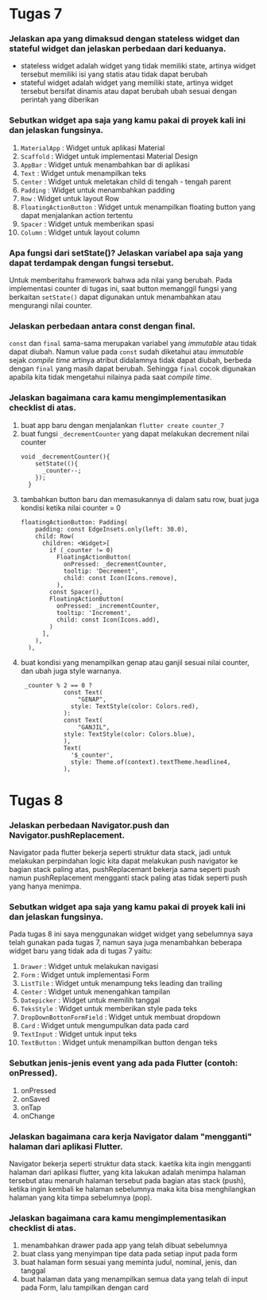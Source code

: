 # Tugas 7
### Jelaskan apa yang dimaksud dengan stateless widget dan stateful widget dan jelaskan perbedaan dari keduanya.
- stateless widget adalah widget yang tidak memiliki state, artinya widget tersebut memiliki isi yang statis atau tidak dapat berubah
- stateful widget adalah widget yang memiliki state, artinya widget tersebut bersifat dinamis atau dapat berubah ubah sesuai dengan perintah yang diberikan

### Sebutkan widget apa saja yang kamu pakai di proyek kali ini dan jelaskan fungsinya.
1. `MaterialApp` : Widget untuk aplikasi Material
2. `Scaffold` : Widget untuk implementasi Material Design
3. `AppBar` : Widget untuk menambahkan bar di aplikasi
4. `Text` : Widget untuk menampilkan teks
5. `Center` : Widget untuk meletakan child di tengah - tengah parent
6. `Padding` : Widget untuk menambahkan padding
7. `Row` : Widget untuk layout Row
8. `FloatingActionButton` : Widget untuk menampilkan floating button yang dapat menjalankan action tertentu
9. `Spacer` : Widget untuk memberikan spasi
10. `Column` : Widget untuk layout column

### Apa fungsi dari setState()? Jelaskan variabel apa saja yang dapat terdampak dengan fungsi tersebut.
Untuk memberitahu framework bahwa ada nilai yang berubah. Pada implementasi counter di tugas ini, saat button memanggil fungsi yang berkaitan `setState()` dapat digunakan untuk menambahkan atau mengurangi nilai counter.

### Jelaskan perbedaan antara const dengan final.
`const` dan `final` sama-sama merupakan variabel yang _immutable_ atau tidak dapat diubah. Namun value pada `const` sudah diketahui atau _immutable_ sejak _compile time_ artinya atribut didalamnya tidak dapat diubah, berbeda dengan `final` yang masih dapat berubah. Sehingga `final` cocok digunakan apabila kita tidak mengetahui nilainya pada saat _compile time_.

### Jelaskan bagaimana cara kamu mengimplementasikan checklist di atas.
1. buat app baru dengan menjalankan `flutter create counter_7`
2. buat fungsi `_decrementCounter` yang dapat melakukan decrement nilai counter
    ```
    void _decrementCounter(){
        setState((){
          _counter--;
        });
      }
    ```
3. tambahkan button baru dan memasukannya di dalam satu row, buat juga kondisi ketika nilai counter = 0
    ```
    floatingActionButton: Padding(
        padding: const EdgeInsets.only(left: 30.0),
        child: Row(
          children: <Widget>[
            if (_counter != 0)
              FloatingActionButton(
                onPressed: _decrementCounter,
                tooltip: 'Decrement',
                child: const Icon(Icons.remove),
              ),
            const Spacer(),
            FloatingActionButton(
              onPressed: _incrementCounter,
              tooltip: 'Increment',
              child: const Icon(Icons.add),
            )
          ],
        ),
      ),
    ```
4. buat kondisi yang menampilkan genap atau ganjil sesuai nilai counter, dan ubah juga style warnanya.
    ```
     _counter % 2 == 0 ?
                const Text(
                    "GENAP",
                  style: TextStyle(color: Colors.red),
                ):
                const Text(
                    "GANJIL",
                style: TextStyle(color: Colors.blue),
                ),
                Text(
                  '$_counter',
                  style: Theme.of(context).textTheme.headline4,
                ),
    ```

# Tugas 8
### Jelaskan perbedaan Navigator.push dan Navigator.pushReplacement.
Navigator pada flutter bekerja seperti struktur data stack, jadi untuk melakukan perpindahan logic kita dapat melakukan push navigator ke bagian stack paling atas, pushReplacemant bekerja sama seperti push namun pushReplacement mengganti stack paling atas tidak seperti push yang hanya menimpa.

### Sebutkan widget apa saja yang kamu pakai di proyek kali ini dan jelaskan fungsinya.
Pada tugas 8 ini saya menggunakan widget widget yang sebelumnya saya telah gunakan pada tugas 7, namun saya juga menambahkan beberapa widget baru yang tidak ada di tugas 7 yaitu:
1. `Drawer` : Widget untuk melakukan navigasi
2. `Form` : Widget untuk implementasi Form
3. `ListTile` : Widget untuk menampung teks leading dan trailing
4. `Center` : Widget untuk menengahkan tampilan
5. `Datepicker` : Widget untuk memilih tanggal
6. `TeksStyle` : Widget untuk memberikan style pada teks
7. `DropDownBottonFormField` : Widget untuk membuat dropdown
8. `Card` : Widget untuk mengumpulkan data pada card
9. `TextInput` : Widget untuk input teks
10. `TextButton` : Widget untuk menampilkan button dengan teks

### Sebutkan jenis-jenis event yang ada pada Flutter (contoh: onPressed).
1. onPressed
2. onSaved
3. onTap
4. onChange

### Jelaskan bagaimana cara kerja Navigator dalam "mengganti" halaman dari aplikasi Flutter.
Navigator bekerja seperti struktur data stack. kaetika kita ingin mengganti halaman dari aplikasi flutter, yang kita lakukan adalah menimpa halaman tersebut atau menaruh halaman tersebut pada bagian atas stack (push), ketika ingin kembali ke halaman sebelumnya maka kita bisa menghilangkan halaman yang kita timpa sebelumnya (pop).

### Jelaskan bagaimana cara kamu mengimplementasikan checklist di atas.
1. menambahkan drawer pada app yang telah dibuat sebelumnya
2. buat class yang menyimpan tipe data pada setiap input pada form
3. buat halaman form sesuai yang meminta judul, nominal, jenis, dan tanggal
4. buat halaman data yang menampilkan semua data yang telah di input pada Form, lalu tampilkan dengan card
